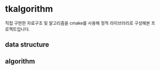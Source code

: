 # tkalgorithm
직접 구현한 자료구조 및 알고리즘을 cmake를 사용해 정적 라이브러리로 구성해본 프로젝트입니다.

## data structure

## algorithm